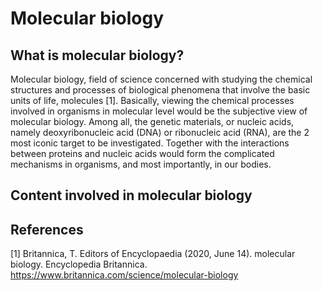 # Molecular biology

## What is molecular biology?
Molecular biology, field of science concerned with studying the chemical structures and processes of biological phenomena that involve the basic units of life, molecules [1].
Basically, viewing the chemical processes involved in organisms in molecular level would be the subjective view of molecular biology. Among all, the genetic materials, or nucleic acids, namely deoxyribonucleic acid (DNA) or ribonucleic acid (RNA), are the 2 most iconic target to be investigated. 
Together with the interactions between proteins and nucleic acids would form the complicated mechanisms in organisms, and most importantly, in our bodies.

## Content involved in molecular biology


## References 
[1] Britannica, T. Editors of Encyclopaedia (2020, June 14). molecular biology. Encyclopedia Britannica. https://www.britannica.com/science/molecular-biology